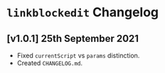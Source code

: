 # `linkblockedit` Changelog

## [v1.0.1] 25th September 2021

- Fixed `currentScript` vs `params` distinction.
- Created `CHANGELOG.md`.
